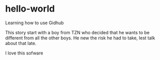 # hello-world
Learning how to use Gidhub

This story start with a boy from TZN who decided that he wants to be different from all the other boys.
He new the risk he had to take, lest talk about that late.

I love this sofware 
